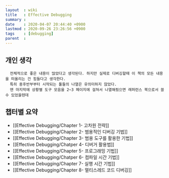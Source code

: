 ```yaml
---
layout  : wiki
title   : Effective Debugging
summary :
date    : 2020-04-07 20:44:40 +0900
lastmod : 2020-09-26 23:26:56 +0900
tags    : [debugging]
parent  :
---
```


## 개인 생각
```
  전체적으로 좋은 내용이 많았다고 생각된다. 하지만 실제로 디버깅할때 이 책의 모든 내용을 떠올리는 건 힘들다고 생각한다.
  특히 중후반부부터 시작되는 툴들의 나열은 유의미하지 않았다.
  맨 마지막에 상황별 도구 모음을 2~3 페이지에 걸쳐서 나열해줬으면 래퍼런스 북으로서 쓸수 있었을텐데
```

## 챕터별 요약
* [[Effective Debugging/Chapter 1- 고차원 전략]]
* [[Effective Debugging/Chapter 2- 범용적인 디버깅 기법]]
* [[Effective Debugging/Chapter 3- 범용 도구를 활용한 기법]]
* [[Effective Debugging/Chatper 4- 디버거 활용법]]
* [[Effective Debugging/Chapter 5- 프로그래밍 기법]]
* [[Effective Debugging/Chatper 6- 컴파일 시간 기법]]
* [[Effective Debugging/Chapter 7- 실행 시간 기법]]
* [[Effective Debugging/Chapter 8- 멀티스레드 코드 디버깅]]

